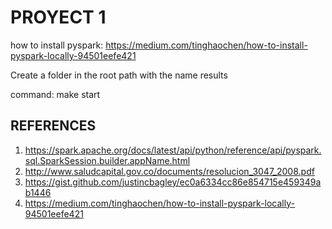 # PROYECT 1

how to install pyspark: https://medium.com/tinghaochen/how-to-install-pyspark-locally-94501eefe421

Create a folder in the root path with the name results

command: make start

## REFERENCES

1. https://spark.apache.org/docs/latest/api/python/reference/api/pyspark.sql.SparkSession.builder.appName.html 
2. http://www.saludcapital.gov.co/documents/resolucion_3047_2008.pdf
3. https://gist.github.com/justincbagley/ec0a6334cc86e854715e459349ab1446
4. https://medium.com/tinghaochen/how-to-install-pyspark-locally-94501eefe421